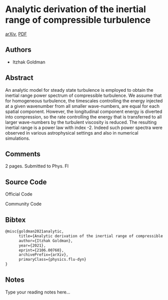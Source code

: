 
# Analytic derivation of the inertial range of compressible turbulence

[arXiv](https://arxiv.org/abs/2106.0760), [PDF](https://arxiv.org/pdf/2106.0760.pdf)

## Authors

- Itzhak Goldman

## Abstract

An analytic model for steady state turbulence is employed to obtain the inertial range power spectrum of compressible turbulence. We assume that for homogeneous turbulence, the timescales controlling the energy injected at a given wavenumber from all smaller wave-numbers, are equal for each spatial component. However, the longitudinal component energy is diverted into compression, so the rate controlling the energy that is transferred to all larger wave-numbers by the turbulent viscosity is reduced. The resulting inertial range is a power law with index -2. Indeed such power spectra were observed in various astrophysical settings and also in numerical simulations.

## Comments

2 pages. Submitted to Phys. Fl

## Source Code

Official Code



Community Code



## Bibtex

```tex
@misc{goldman2021analytic,
      title={Analytic derivation of the inertial range of compressible turbulence}, 
      author={Itzhak Goldman},
      year={2021},
      eprint={2106.00760},
      archivePrefix={arXiv},
      primaryClass={physics.flu-dyn}
}
```

## Notes

Type your reading notes here...

